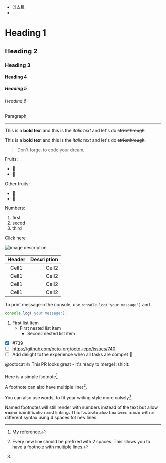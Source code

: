 <!-- 마크다운 프리뷰 열기: command + shift + v -->

- 테스트 
- 

<!-- Heading -->
# Heading 1
## Heading 2
### Heading 3
#### Heading 4
##### Heading 5
###### Heading 6


Paragraph


<!-- Line --> 
___


<!-- Text attributes -->
This is a **bold text** and this is the *italic text* and let's do ~~strikethrough~~.

This is a __bold text__ and this is the _italic text_ and let's do ~~strikethrough~~.


<!-- Quote -->
> Don't forget to code your dream.


<!-- Bullet list -->
Fruits:
* 🍎
* 🍋

Other fruits:
- 🍑
- 🍏


<!-- Numbered list -->
Numbers:
1. first
2. secod
3. third


<!-- Link -->
Click [here](http://academy.dream-coding.com/)


<!-- Images -->
![image description](https://import.cdn.thinkific.com/292401/courses/1375371/7iZPtc2VQpGko36mQlZR_thumbnail.png)


<!-- Table -->
|Header|Description|
|:--:|--:|
|Cell1|Cell2|
|Cell1|Cell2|
|Cell1|Cell2|
|Cell1|Cell2|


<!-- Code -->
<!-- inline code -->
To print message in the console, use `console.log('your message')` and ..
<!-- code block -->
```js
console.log('your message');
```


<!-- Github에선 Github Flavored Markdown을 지원한다 -->
<!-- https://docs.github.com/en/github/writing-on-github/getting-started-with-writing-and-formatting-on-github/basic-writing-and-formatting-syntax -->

<!-- Nested Lists -->
1. First list item
   - First nested list item
     - Second nested list item


<!-- Task lists -->
- [x] #739
- [ ] https://github.com/octo-org/octo-repo/issues/740
- [ ] Add delight to the experience when all tasks are complet :tada:

<!-- Using emoji -->
<!-- :EMOJICODE: -->
@octocat :+1: This PR looks great - it's ready to merge! :shipit:

<!-- Footnotes -->
Here is a simple footnote[^1].

A footnote can also have multiple lines[^2].

You can also use words, to fit your writing style more colsely[^note].

[^1]: My reference.
[^2]: Every new line should be prefixed with 2 spaces.
  This allows you to have a footnote with multiple lines.
[^note]: 
  Named footnotes will still render with numbers instead of the text but allow easier identification and linking.
  This footnote also has been made with a different syntax using 4 spaces fot new lines.